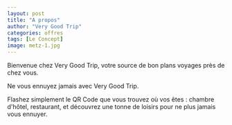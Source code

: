 ```yaml
---
layout: post
title: "A propos"
author: "Very Good Trip"
categories: offres
tags: [Le Concept]
image: metz-1.jpg
---
```


Bienvenue chez Very Good Trip, votre source de bon plans voyages près de chez vous.

Ne vous ennuyez jamais avec Very Good Trip.

Flashez simplement le QR Code que vous trouvez où vos êtes : chambre d'hôtel, restaurant, et découvrez une tonne de loisirs pour ne plus jamais vous ennuyer.
